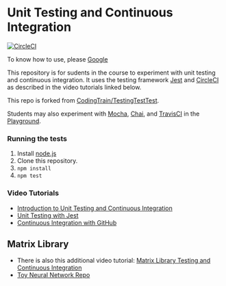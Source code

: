 # Unit Testing and Continuous Integration

[![CircleCI](https://circleci.com/gh/NHibiki-NYU/UnitTestingCI.svg?style=svg)](https://circleci.com/gh/NHibiki-NYU/UnitTestingCI)

To know how to use, please [Google](https://google.com)

This repository is for sudents in the course to experiment with unit testing and continuous integration. It uses the testing framework [Jest](https://jestjs.io/) and [CircleCI](https://circleci.com/) as described in the video tutorials linked below.

This repo is forked from [CodingTrain/TestingTestTest](https://github.com/CodingTrain/TestingTestTest).

Students may also experiment with [Mocha](https://mochajs.org/), [Chai](https://www.chaijs.com/), and [TravisCI](https://travis-ci.org/) in the [Playground](https://github.com/Open-Source-Studio-at-ITP/Playground/).


### Running the tests
1. Install [node.js](https://nodejs.org/en/)
2. Clone this repository.
3. `npm install`
4. `npm test`

### Video Tutorials
* [Introduction to Unit Testing and Continuous Integration](https://youtu.be/CB7vnoXI0pE?list=PLRqwX-V7Uu6bLqwFa52YGEHy-L1-D_Ve-)
* [Unit Testing with Jest](https://youtu.be/S3QwafQEvSs?list=PLRqwX-V7Uu6bLqwFa52YGEHy-L1-D_Ve-)
* [Continuous Integration with GitHub](https://youtu.be/0OjEx2UzLUI?list=PLRqwX-V7Uu6bLqwFa52YGEHy-L1-D_Ve-)

## Matrix Library
* There is also this additional video tutorial: [Matrix Library Testing and Continuous Integration](https://youtu.be/Zu380IeA2Lk?list=PLRqwX-V7Uu6bLqwFa52YGEHy-L1-D_Ve-)
* [Toy Neural Network Repo](https://github.com/CodingTrain/Toy-Neural-Network-JS)
